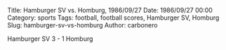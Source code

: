 Title: Hamburger SV vs. Homburg, 1986/09/27
Date: 1986/09/27 00:00
Category: sports
Tags: football, football scores, Hamburger SV, Homburg
Slug: hamburger-sv-vs-homburg
Author: carbonero


Hamburger SV 3 - 1 Homburg
